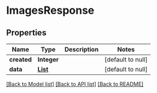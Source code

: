 # ImagesResponse
## Properties

| Name | Type | Description | Notes |
|------------ | ------------- | ------------- | -------------|
| **created** | **Integer** |  | [default to null] |
| **data** | [**List**](Image.md) |  | [default to null] |

[[Back to Model list]](../README.md#documentation-for-models) [[Back to API list]](../README.md#documentation-for-api-endpoints) [[Back to README]](../README.md)

